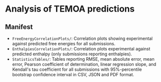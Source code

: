 # Analysis of TEMOA predictions

## Manifest

- `FreeEnergyCorrelationPlots/`: Correlation plots showing experimental against predicted free energies for all submissions.
- `EnthalpiesCorrelationPlots/`: Correlation plots experimental against predicted enthalpy (only submissions reporting enthalpies).
- `StatisticsTables/`: Tables reporting RMSE, mean absolute error, mean error, Pearson coefficient of determination,
linear regression slope, and Kendall's tau coefficient for all submissions with 95%-percentile bootstrap confidence
interval in CSV, JSON and PDF format.
